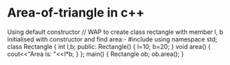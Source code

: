 # Area-of-triangle in c++
Using default constructor
// WAP to create class rectangle with member l, b initialised with constructor and find area:-
#include<iostream>
using namespace std;
class Rectangle
{
	int l,b;
	public:
		Rectangle()
		{
			l=10;
			b=20;
		}
		void area()
		{
			cout<<"Area is: "<<l*b;
		}
};
main()
{
	Rectangle ob;
	ob.area();
}
